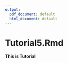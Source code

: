 ```yaml
---
output:
  pdf_document: default
  html_document: default
---
```

# Tutorial5.Rmd

**This is Tutorial**
